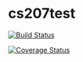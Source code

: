 # cs207test

[![Build Status](https://travis-ci.org/GGEveryone/cs207test.svg?branch=master)](https://travis-ci.org/GGEveryone/cs207test.svg?branch=master)

[![Coverage Status](https://coveralls.io/repos/github/GGEveryone/cs207test/badge.svg?branch=master)](https://coveralls.io/github/GGEveryone/cs207test?branch=master)
